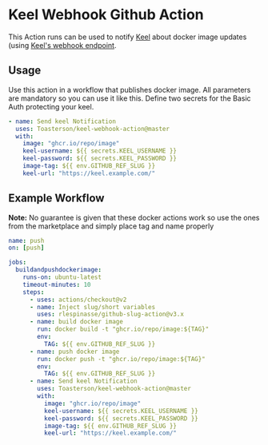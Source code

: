 # Keel Webhook Github Action

This Action runs can be used to notify [Keel](https://keel.sh) about docker image updates (using [Keel's webhook endpoint](https://keel.sh/v1/guide/documentation.html#Webhooks).

## Usage

Use this action in a workflow that publishes docker image. All parameters are mandatory so you can use it like this.
Define two secrets for the Basic Auth protecting your keel.

```yaml
- name: Send keel Notification
  uses: Toasterson/keel-webhook-action@master
  with: 
    image: "ghcr.io/repo/image"
    keel-username: ${{ secrets.KEEL_USERNAME }}
    keel-password: ${{ secrets.KEEL_PASSWORD }}
    image-tag: ${{ env.GITHUB_REF_SLUG }}
    keel-url: "https://keel.example.com/"
```

## Example Workflow

**Note:** No guarantee is given that these docker actions work so use the ones from the marketplace and simply place tag and name properly

```yaml
name: push
on: [push]

jobs:
  buildandpushdockerimage:
    runs-on: ubuntu-latest
    timeout-minutes: 10
    steps:
      - uses: actions/checkout@v2
      - name: Inject slug/short variables
        uses: rlespinasse/github-slug-action@v3.x
      - name: build docker image
        run: docker build -t "ghcr.io/repo/image:${TAG}"
        env:
          TAG: ${{ env.GITHUB_REF_SLUG }}
      - name: push docker image
        run: docker push -t "ghcr.io/repo/image:${TAG}"
        env:
          TAG: ${{ env.GITHUB_REF_SLUG }}
      - name: Send keel Notification
        uses: Toasterson/keel-webhook-action@master
        with: 
          image: "ghcr.io/repo/image"
          keel-username: ${{ secrets.KEEL_USERNAME }}
          keel-password: ${{ secrets.KEEL_PASSWORD }}
          image-tag: ${{ env.GITHUB_REF_SLUG }}
          keel-url: "https://keel.example.com/"
```
